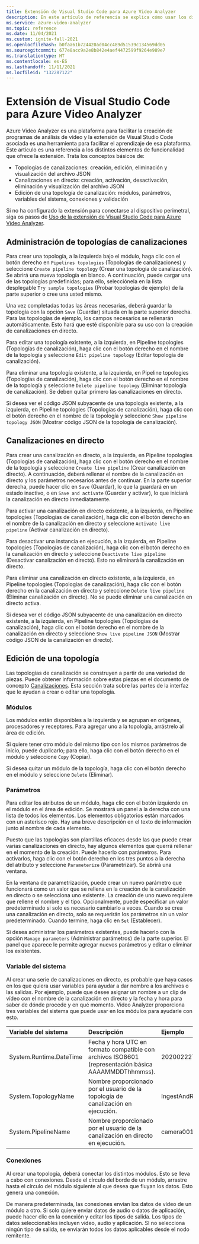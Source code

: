 ```yaml
---
title: Extensión de Visual Studio Code para Azure Video Analyzer
description: En este artículo de referencia se explica cómo usar los distintos elementos de las funcionalidades en la extensión de Visual Studio Code para Azure Video Analyzer.
ms.service: azure-video-analyzer
ms.topic: reference
ms.date: 11/04/2021
ms.custom: ignite-fall-2021
ms.openlocfilehash: b0faa61b724420ad04cc489d51539c134569dd05
ms.sourcegitcommit: 677e8acc9a2e8b842e4aef4472599f9264e989e7
ms.translationtype: HT
ms.contentlocale: es-ES
ms.lasthandoff: 11/11/2021
ms.locfileid: "132287122"
---
```

# <a name="visual-studio-code-extension-for-azure-video-analyzer"></a>Extensión de Visual Studio Code para Azure Video Analyzer

Azure Video Analyzer es una plataforma para facilitar la creación de programas de análisis de vídeo y la extensión de Visual Studio Code asociada es una herramienta para facilitar el aprendizaje de esa plataforma.  Este artículo es una referencia a los distintos elementos de funcionalidad que ofrece la extensión.  Trata los conceptos básicos de:

* Topologías de canalizaciones: creación, edición, eliminación y visualización del archivo JSON
* Canalizaciones en directo: creación, activación, desactivación, eliminación y visualización del archivo JSON
* Edición de una topología de canalización: módulos, parámetros, variables del sistema, conexiones y validación

Si no ha configurado la extensión para conectarse al dispositivo perimetral, siga os pasos de [Uso de la extensión de Visual Studio Code para Azure Video Analyzer](./edge/use-visual-studio-code-extension.md).

## <a name="managing-pipelines-topology"></a>Administración de topologías de canalizaciones

Para crear una topología, a la izquierda bajo el módulo, haga clic con el botón derecho en `Pipelines topologies` (Topologías de canalizaciones) y seleccione `Create pipeline topology` (Crear una topología de canalización).  Se abrirá una nueva topología en blanco.  A continuación, puede cargar una de las topologías predefinidas; para ello, selecciónela en la lista desplegable `Try sample topologies` (Probar topologías de ejemplo) de la parte superior o cree una usted mismo.  

Una vez completadas todas las áreas necesarias, deberá guardar la topología con la opción `Save` (Guardar) situada en la parte superior derecha.  Para las topologías de ejemplo, los campos necesarios se rellenarán automáticamente.  Esto hará que esté disponible para su uso con la creación de canalizaciones en directo.

Para editar una topología existente, a la izquierda, en Pipeline topologies (Topologías de canalización), haga clic con el botón derecho en el nombre de la topología y seleccione `Edit pipeline topology` (Editar topología de canalización).

Para eliminar una topología existente, a la izquierda, en Pipeline topologies (Topologías de canalización), haga clic con el botón derecho en el nombre de la topología y seleccione `Delete pipeline topology` (Eliminar topología de canalización).  Se deben quitar primero las canalizaciones en directo.

Si desea ver el código JSON subyacente de una topología existente, a la izquierda, en Pipeline topologies (Topologías de canalización), haga clic con el botón derecho en el nombre de la topología y seleccione `Show pipeline topology JSON` (Mostrar código JSON de la topología de canalización).

## <a name="live-pipelines"></a>Canalizaciones en directo

Para crear una canalización en directo, a la izquierda, en Pipeline topologies (Topologías de canalización), haga clic con el botón derecho en el nombre de la topología y seleccione `Create live pipeline` (Crear canalización en directo).  A continuación, deberá rellenar el nombre de la canalización en directo y los parámetros necesarios antes de continuar.  En la parte superior derecha, puede hacer clic en `Save` (Guardar), lo que la guardará en un estado inactivo, o en `Save and activate` (Guardar y activar), lo que iniciará la canalización en directo inmediatamente. 

Para activar una canalización en directo existente, a la izquierda, en Pipeline topologies (Topologías de canalización), haga clic con el botón derecho en el nombre de la canalización en directo y seleccione `Activate live pipeline` (Activar canalización en directo).

Para desactivar una instancia en ejecución, a la izquierda, en Pipeline topologies (Topologías de canalización), haga clic con el botón derecho en la canalización en directo y seleccione `Deactivate live pipeline` (Desactivar canalización en directo).  Esto no eliminará la canalización en directo.

Para eliminar una canalización en directo existente, a la izquierda, en Pipeline topologies (Topologías de canalización), haga clic con el botón derecho en la canalización en directo y seleccione `Delete live pipeline` (Eliminar canalización en directo).  No se puede eliminar una canalización en directo activa.

Si desea ver el código JSON subyacente de una canalización en directo existente, a la izquierda, en Pipeline topologies (Topologías de canalización), haga clic con el botón derecho en el nombre de la canalización en directo y seleccione `Show live pipeline JSON` (Mostrar código JSON de la canalización en directo).

## <a name="editing-a-topology"></a>Edición de una topología 

Las topologías de canalización se construyen a partir de una variedad de piezas. Puede obtener información sobre estas piezas en el documento de concepto [Canalizaciones](pipeline.md). Esta sección trata sobre las partes de la interfaz que le ayudan a crear o editar una topología.

### <a name="modules"></a>Módulos

Los módulos están disponibles a la izquierda y se agrupan en orígenes, procesadores y receptores.  Para agregar uno a la topología, arrástrelo al área de edición.

Si quiere tener otro módulo del mismo tipo con los mismos parámetros de inicio, puede duplicarlo; para ello, haga clic con el botón derecho en el módulo y seleccione `Copy` (Copiar).

Si desea quitar un módulo de la topología, haga clic con el botón derecho en el módulo y seleccione `Delete` (Eliminar).

### <a name="parameters"></a>Parámetros

Para editar los atributos de un módulo, haga clic con el botón izquierdo en el módulo en el área de edición.  Se mostrará un panel a la derecha con una lista de todos los elementos.  Los elementos obligatorios están marcados con un asterisco rojo.  Hay una breve descripción en el texto de información junto al nombre de cada elemento.

Puesto que las topologías son plantillas eficaces desde las que puede crear varias canalizaciones en directo, hay algunos elementos que querrá rellenar en el momento de la creación.  Puede hacerlo con parámetros.  Para activarlos, haga clic con el botón derecho en los tres puntos a la derecha del atributo y seleccione `Parameterize` (Parametrizar).  Se abrirá una ventana.

En la ventana de parametrización, puede crear un nuevo parámetro que funcionará como un valor que se rellena en la creación de la canalización en directo o se selecciona uno existente.  La creación de uno nuevo requiere que rellene el nombre y el tipo.  Opcionalmente, puede especificar un valor predeterminado si solo es necesario cambiarlo a veces.  Cuando se crea una canalización en directo, solo se requerirán los parámetros sin un valor predeterminado.  Cuando termine, haga clic en `Set` (Establecer).

Si desea administrar los parámetros existentes, puede hacerlo con la opción `Manage parameters` (Administrar parámetros) de la parte superior.  El panel que aparece le permite agregar nuevos parámetros y editar o eliminar los existentes.

### <a name="system-variable"></a>Variable del sistema

Al crear una serie de canalizaciones en directo, es probable que haya casos en los que quiera usar variables para ayudar a dar nombre a los archivos o las salidas.  Por ejemplo, puede que desee asignar un nombre a un clip de vídeo con el nombre de la canalización en directo y la fecha y hora para saber de dónde procede y en qué momento.  Video Analyzer proporciona tres variables del sistema que puede usar en los módulos para ayudarle con esto.

| Variable del sistema        | Descripción                                                  | Ejemplo              |
| :--------------------- | :----------------------------------------------------------- | :------------------- |
| System.Runtime.DateTime        | Fecha y hora UTC en formato compatible con archivos ISO8601 (representación básica AAAAMMDDThhmmss). | 20200222T173200Z     |
| System.TopologyName    | Nombre proporcionado por el usuario de la topología de canalización en ejecución.          | IngestAndRecord      |
| System.PipelineName    | Nombre proporcionado por el usuario de la canalización en directo en ejecución.          | camera001            |

### <a name="connections"></a>Conexiones 

Al crear una topología, deberá conectar los distintos módulos.  Esto se lleva a cabo con conexiones.  Desde el círculo del borde de un módulo, arrastre hasta el círculo del módulo siguiente al que desea que fluyan los datos.  Esto genera una conexión.

De manera predeterminada, las conexiones envían los datos de vídeo de un módulo a otro. Si solo quiere enviar datos de audio o datos de aplicación, puede hacer clic en la conexión y editar los tipos de salida. Los tipos de datos seleccionables incluyen vídeo, audio y aplicación. SI no selecciona ningún tipo de salida, se enviarán todos los datos aplicables desde el nodo remitente.
